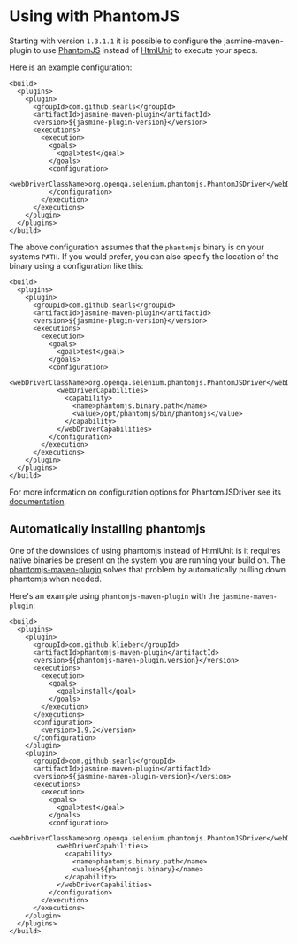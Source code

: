 Using with PhantomJS
====================
Starting with version `1.3.1.1` it is possible to configure the jasmine-maven-plugin to use [PhantomJS](http://phantomjs.org) instead of [HtmlUnit](http://htmlunit.sourceforge.net/) to execute your specs.

Here is an example configuration:

```
<build>
  <plugins>
    <plugin>
      <groupId>com.github.searls</groupId>
      <artifactId>jasmine-maven-plugin</artifactId>
      <version>${jasmine-plugin-version}</version>
      <executions>
        <execution>
          <goals>
            <goal>test</goal>
          </goals>
          <configuration>
            <webDriverClassName>org.openqa.selenium.phantomjs.PhantomJSDriver</webDriverClassName>
          </configuration>
        </execution>
      </executions>
    </plugin>
  </plugins>
</build>
```
The above configuration assumes that the `phantomjs` binary is on your systems `PATH`. If you would prefer, you can also specify the location of the binary using a configuration like this:

```
<build>
  <plugins>
    <plugin>
      <groupId>com.github.searls</groupId>
      <artifactId>jasmine-maven-plugin</artifactId>
      <version>${jasmine-plugin-version}</version>
      <executions>
        <execution>
          <goals>
            <goal>test</goal>
          </goals>
          <configuration>
            <webDriverClassName>org.openqa.selenium.phantomjs.PhantomJSDriver</webDriverClassName>
            <webDriverCapabilities>
              <capability>
                <name>phantomjs.binary.path</name>
                <value>/opt/phantomjs/bin/phantomjs</value>
              </capability>
            </webDriverCapabilities>
          </configuration>
        </execution>
      </executions>
    </plugin>
  </plugins>
</build>
```

For more information on configuration options for PhantomJSDriver see its [documentation](https://github.com/detro/ghostdriver).

Automatically installing phantomjs
----------------------------------
One of the downsides of using phantomjs instead of HtmlUnit is it requires native binaries be present on the system you are running your build on. The [phantomjs-maven-plugin](http://klieber.github.io/phantomjs-maven-plugin) solves that problem by automatically pulling down phantomjs when needed.

Here's an example using `phantomjs-maven-plugin` with the `jasmine-maven-plugin`:

```
<build>
  <plugins>
    <plugin>
      <groupId>com.github.klieber</groupId>
      <artifactId>phantomjs-maven-plugin</artifactId>
      <version>${phantomjs-maven-plugin.version}</version>
      <executions>
        <execution>
          <goals>
            <goal>install</goal>
          </goals>
        </execution>
      </executions>
      <configuration>
        <version>1.9.2</version>
      </configuration>
    </plugin>
    <plugin>
      <groupId>com.github.searls</groupId>
      <artifactId>jasmine-maven-plugin</artifactId>
      <version>${jasmine-maven-plugin-version}</version>
      <executions>
        <execution>
          <goals>
            <goal>test</goal>
          </goals>
          <configuration>
            <webDriverClassName>org.openqa.selenium.phantomjs.PhantomJSDriver</webDriverClassName>
            <webDriverCapabilities>
              <capability>
                <name>phantomjs.binary.path</name>
                <value>${phantomjs.binary}</name>
              </capability>
            </webDriverCapabilities>
          </configuration>
        </execution>
      </executions>
    </plugin>
  </plugins>
</build>
```
